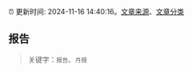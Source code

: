 :alarm_clock: 更新时间: 2024-11-16 14:40:16。[文章来源](/README.md)、[文章分类](/TAGS.md)

## 报告


> 关键字：`报告`、`月报`



